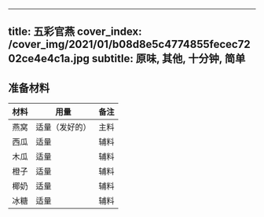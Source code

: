 
---
title: 五彩官燕
cover_index: /cover_img/2021/01/b08d8e5c4774855fecec7202ce4e4c1a.jpg
subtitle: 原味, 其他, 十分钟, 简单
---

## 准备材料

| 材料     | 用量 | 备注|
| ------- | ----- | --- |
| 燕窝 | 适量（发好的）| 主料 |
| 西瓜 | 适量| 辅料 |
| 木瓜 | 适量| 辅料 |
| 橙子 | 适量| 辅料 |
| 椰奶 | 适量| 辅料 |
| 冰糖 | 适量| 辅料 |

